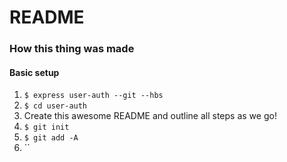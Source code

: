 # README

### How this thing was made

#### Basic setup
1. `$ express user-auth --git --hbs`
1. `$ cd user-auth`
1. Create this awesome README and outline all steps as we go!
1. `$ git init`
1. `$ git add -A`
1. ``
